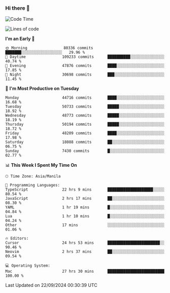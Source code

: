 ### Hi there 👋

<!--START_SECTION:waka-->
![Code Time](http://img.shields.io/badge/Code%20Time-5%2C574%20hrs%2036%20mins-blue)

![Lines of code](https://img.shields.io/badge/From%20Hello%20World%20I%27ve%20Written-119.5%20million%20lines%20of%20code-blue)

**I'm an Early 🐤** 

```text
🌞 Morning                80336 commits       ███████░░░░░░░░░░░░░░░░░░   29.96 % 
🌆 Daytime                109233 commits      ██████████░░░░░░░░░░░░░░░   40.74 % 
🌃 Evening                47876 commits       ████░░░░░░░░░░░░░░░░░░░░░   17.85 % 
🌙 Night                  30698 commits       ███░░░░░░░░░░░░░░░░░░░░░░   11.45 % 
```
📅 **I'm Most Productive on Tuesday** 

```text
Monday                   44716 commits       ████░░░░░░░░░░░░░░░░░░░░░   16.68 % 
Tuesday                  50733 commits       █████░░░░░░░░░░░░░░░░░░░░   18.92 % 
Wednesday                48773 commits       █████░░░░░░░░░░░░░░░░░░░░   18.19 % 
Thursday                 50194 commits       █████░░░░░░░░░░░░░░░░░░░░   18.72 % 
Friday                   48209 commits       ████░░░░░░░░░░░░░░░░░░░░░   17.98 % 
Saturday                 18088 commits       ██░░░░░░░░░░░░░░░░░░░░░░░   06.75 % 
Sunday                   7430 commits        █░░░░░░░░░░░░░░░░░░░░░░░░   02.77 % 
```


📊 **This Week I Spent My Time On** 

```text
🕑︎ Time Zone: Asia/Manila

💬 Programming Languages: 
TypeScript               22 hrs 9 mins       ████████████████████░░░░░   80.54 % 
JavaScript               2 hrs 17 mins       ██░░░░░░░░░░░░░░░░░░░░░░░   08.30 % 
YAML                     1 hr 19 mins        █░░░░░░░░░░░░░░░░░░░░░░░░   04.84 % 
Lua                      1 hr 10 mins        █░░░░░░░░░░░░░░░░░░░░░░░░   04.24 % 
Other                    17 mins             ░░░░░░░░░░░░░░░░░░░░░░░░░   01.06 % 

🔥 Editors: 
Cursor                   24 hrs 53 mins      ███████████████████████░░   90.46 % 
Neovim                   2 hrs 37 mins       ██░░░░░░░░░░░░░░░░░░░░░░░   09.54 % 

💻 Operating System: 
Mac                      27 hrs 30 mins      █████████████████████████   100.00 % 
```


 Last Updated on 22/09/2024 00:30:39 UTC
<!--END_SECTION:waka-->


<!--
**rad182/rad182** is a ✨ _special_ ✨ repository because its `README.md` (this file) appears on your GitHub profile.

Here are some ideas to get you started:

- 🔭 I’m currently working on ...
- 🌱 I’m currently learning ...
- 👯 I’m looking to collaborate on ...
- 🤔 I’m looking for help with ...
- 💬 Ask me about ...
- 📫 How to reach me: ...
- 😄 Pronouns: ...
- ⚡ Fun fact: ...
-->

